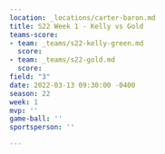 ```yaml
---
location: _locations/carter-baron.md
title: S22 Week 1 - Kelly vs Gold
teams-score:
- team: _teams/s22-kelly-green.md
  score: 
- team: _teams/s22-gold.md
  score: 
field: "3"
date: 2022-03-13 09:30:00 -0400
season: 22
week: 1
mvp: ''
game-ball: ''
sportsperson: ''

---
```

